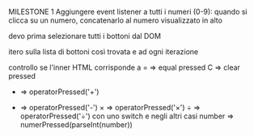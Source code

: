 MILESTONE 1
Aggiungere event listener a tutti i numeri (0-9): quando si clicca su un numero, concatenarlo al numero visualizzato in alto


devo prima selezionare tutti i bottoni dal DOM

itero sulla lista di bottoni così trovata e ad ogni iterazione 

controllo se l'inner HTML corrisponde a 
= => equal pressed
C => clear pressed
+ => operatorPressed('+')
- => operatorPressed('-')
&#215; => operatorPressed('&#215;')
&#247; => operatorPressed('&#247;')
con uno switch e negli altri casi 
number => numerPressed(parseInt(number))

